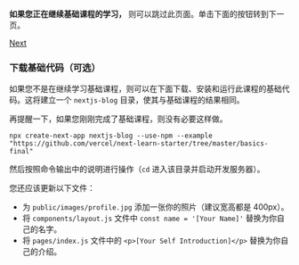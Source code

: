**如果您正在继续基础课程的学习，** 则可以跳过此页面。单击下面的按钮转到下一页。

[Next](https://www.nextjs.cn/learn/excel/typescript/create-tsconfig)

### 下载基础代码（可选）

如果您不是在继续学习基础课程，则可以在下面下载、安装和运行此课程的基础代码。这将建立一个 `nextjs-blog` 目录，使其与基础课程的结果相同。

再提醒一下，如果您刚刚完成了基础课程，则没有必要这样做。

```shell
npx create-next-app nextjs-blog --use-npm --example "https://github.com/vercel/next-learn-starter/tree/master/basics-final"
```

然后按照命令输出中的说明进行操作（`cd` 进入该目录并启动开发服务器）。

您还应该更新以下文件：

+   为 `public/images/profile.jpg` 添加一张你的照片（建议宽高都是 400px）。
+   将 `components/layout.js` 文件中 `const name = '[Your Name]'` 替换为你自己的名字。
+   将 `pages/index.js` 文件中的 `<p>[Your Self Introduction]</p>` 替换为你自己的介绍。